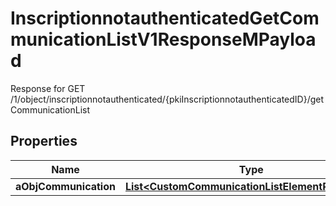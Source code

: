 

# InscriptionnotauthenticatedGetCommunicationListV1ResponseMPayload

Response for GET /1/object/inscriptionnotauthenticated/{pkiInscriptionnotauthenticatedID}/getCommunicationList

## Properties

| Name | Type | Description | Notes |
|------------ | ------------- | ------------- | -------------|
|**aObjCommunication** | [**List&lt;CustomCommunicationListElementResponse&gt;**](CustomCommunicationListElementResponse.md) |  |  |



